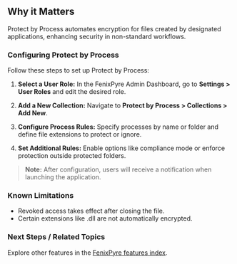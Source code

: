 
## Why it Matters
Protect by Process automates encryption for files created by designated applications, enhancing security in non-standard workflows.

### Configuring Protect by Process

Follow these steps to set up Protect by Process:

1. **Select a User Role:** In the FenixPyre Admin Dashboard, go to **Settings > User Roles** and edit the desired role.

2. **Add a New Collection:** Navigate to **Protect by Process > Collections > Add New**.
   <!-- IMG: ./media/07-features/pxp-collection.png | Alt: Adding a new Protect by Process collection -->

3. **Configure Process Rules:** Specify processes by name or folder and define file extensions to protect or ignore.

4. **Set Additional Rules:** Enable options like compliance mode or enforce protection outside protected folders.

> **Note:** After configuration, users will receive a notification when launching the application.

### Known Limitations
- Revoked access takes effect after closing the file.
- Certain extensions like .dll are not automatically encrypted.

### Next Steps / Related Topics
Explore other features in the [FenixPyre features index](/07-features/index.md).
